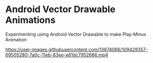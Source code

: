 # Android Vector Drawable Animations

Experimenting using Android Vector Drawable to make Play-Minus Animation



https://user-images.githubusercontent.com/13674066/109429357-69505280-7a0c-11eb-83ee-e61dc7952666.mp4

